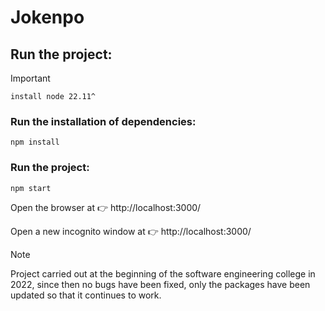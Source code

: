 # Jokenpo

## Run the project:

> [!IMPORTANT]
> `install node 22.11^`

### Run the installation of dependencies:

`npm install`

### Run the project:

`npm start`

Open the browser at 👉 http://localhost:3000/

Open a new incognito window at 👉 http://localhost:3000/

> [!NOTE]
> Project carried out at the beginning of the software engineering college in 2022, since then no bugs have been fixed, only the packages have been updated so that it continues to work.
